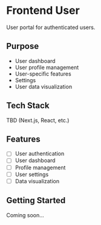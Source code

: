 # Frontend User

User portal for authenticated users.

## Purpose
- User dashboard
- User profile management
- User-specific features
- Settings
- User data visualization

## Tech Stack
TBD (Next.js, React, etc.)

## Features
- [ ] User authentication
- [ ] User dashboard
- [ ] Profile management
- [ ] User settings
- [ ] Data visualization

## Getting Started
Coming soon...

